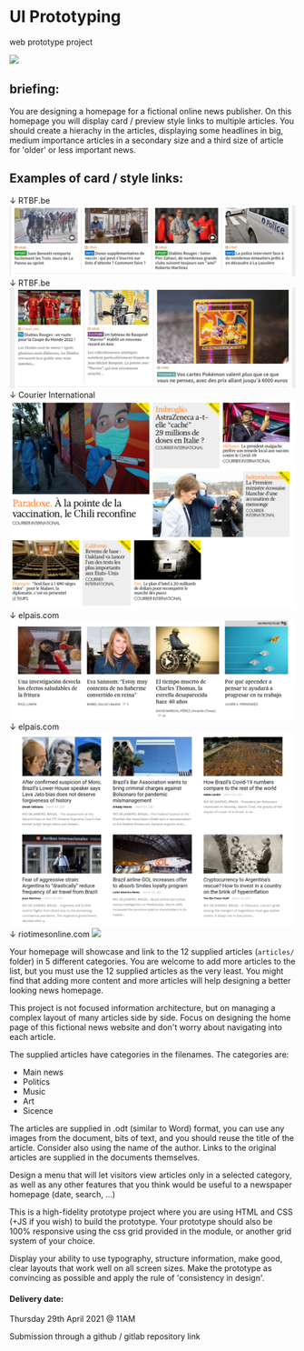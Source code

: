 # UI Prototyping

web prototype project

[![](https://mermaid.ink/img/eyJjb2RlIjoiZ3JhcGggVEQ7XG4gICAgSG9tZXBhZ2UtLT5BcnRpY2xlQS0tPkhvbWVwYWdlO1xuICAgIEhvbWVwYWdlLS0-QXJ0aWNsZUItLT5Ib21lcGFnZTtcbiAgICBIb21lcGFnZS0tPkFydGljbGVDLS0-SG9tZXBhZ2U7XG4gICAgSG9tZXBhZ2UtLT5BcnRpY2xlRC0tPkhvbWVwYWdlOyIsIm1lcm1haWQiOnsidGhlbWUiOiJkZWZhdWx0In0sInVwZGF0ZUVkaXRvciI6ZmFsc2V9)](https://mermaid-js.github.io/mermaid-live-editor/#/edit/eyJjb2RlIjoiZ3JhcGggVEQ7XG4gICAgSG9tZXBhZ2UtLT5BcnRpY2xlQS0tPkhvbWVwYWdlO1xuICAgIEhvbWVwYWdlLS0-QXJ0aWNsZUItLT5Ib21lcGFnZTtcbiAgICBIb21lcGFnZS0tPkFydGljbGVDLS0-SG9tZXBhZ2U7XG4gICAgSG9tZXBhZ2UtLT5BcnRpY2xlRC0tPkhvbWVwYWdlOyIsIm1lcm1haWQiOnsidGhlbWUiOiJkZWZhdWx0In0sInVwZGF0ZUVkaXRvciI6ZmFsc2V9)

## briefing:

You are designing a homepage for a fictional online news publisher. On this homepage you will display card / preview style links to multiple articles. You should create a hierachy in the articles, displaying some headlines in big, medium importance articles in a secondary size and a third size of article for 'older' or less important news.

## Examples of card / style links:

↓ RTBF.be
![](example-cards/cards1.png)
↓ RTBF.be
![](example-cards/cards2.png)
↓ Courier International
![](example-cards/cards3.png)
↓ elpais.com
![](example-cards/cards4.png)
↓ elpais.com
![](example-cards/cards5.png)
↓ riotimesonline.com
![](example-cards/cards6.png)


Your homepage will showcase and link to the 12 supplied articles (`articles/` folder) in 5 different categories. You are welcome to add more articles to the list, but you must use the 12 supplied articles as the very least. You might find that adding more content and more articles will help designing a better looking news homepage.

This project is not focused information architecture, but on managing a complex layout of many articles side by side. Focus on designing the home page of this fictional news website and don't worry about navigating into each article.

The supplied articles have categories in the filenames. The categories are:

* Main news
* Politics
* Music
* Art
* Sicence

The articles are supplied in .odt (similar to Word) format, you can use any images from the document, bits of text, and you should reuse the title of the article. Consider also using the name of the author. Links to the original articles are supplied in the documents themselves.

Design a menu that will let visitors view articles only in a selected category, as well as any other features that you think would be useful to a newspaper homepage (date, search, ...)

This is a high-fidelity prototype project where you are using HTML and CSS (+JS if you wish) to build the prototype. Your prototype should also be 100% responsive using the css grid provided in the module, or another grid system of your choice.

Display your ability to use typography, structure information, make good, clear layouts that work well on all screen sizes. Make the prototype as convincing as possible and apply the rule of 'consistency in design'.

#### Delivery date:

Thursday 29th April 2021 @ 11AM

Submission through a github / gitlab repository link
